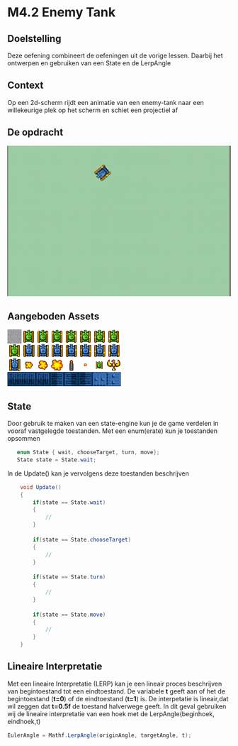# M4.2 Enemy Tank


## Doelstelling
Deze oefening combineert de oefeningen uit de vorige lessen. Daarbij het ontwerpen en gebruiken van een State en de LerpAngle
 
## Context
Op een 2d-scherm rijdt een animatie van een enemy-tank naar een willekeurige plek op het scherm en schiet een projectiel af
 
## De opdracht
![Richt en Schiet op muis](images/enemyTank.gif)

## Aangeboden Assets
![Richt en Schiet op muis](images/tanksheet.png)

## State
Door gebruik te maken van een state-engine kun je de game verdelen in vooraf vastgelegde toestanden. Met een enum(erate) kun je toestanden opsommen

 ````csharp
    enum State { wait, chooseTarget, turn, move};
    State state = State.wait;
````

In de Update() kan je vervolgens deze toestanden beschrijven

````csharp
    void Update()
    {
        if(state == State.wait)
        {
            //
        }

        if(state == State.chooseTarget) 
        {
            //
        }

        if(state == State.turn) 
        {
            //
        }

        if(state == State.move) 
        {
            //
        }
    }
````
## Lineaire Interpretatie
Met een lineaire Interpretatie (LERP) kan je een lineair proces beschrijven van begintoestand tot een eindtoestand. De variabele **t** geeft aan of het de begintoestand (**t=0**) of de eindtoestand (**t=1**) is. 
De interpetatie is lineair,dat wil zeggen dat **t=0.5f** de toestand halverwege geeft.
In dit geval gebruiken wij de lineaire interpretatie van een hoek met de LerpAngle(beginhoek, eindhoek,t)

```` csharp
EulerAngle = Mathf.LerpAngle(originAngle, targetAngle, t);
````
